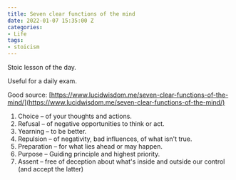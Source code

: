 ```yaml
---
title: Seven clear functions of the mind
date: 2022-01-07 15:35:00 Z
categories:
- Life
tags:
- stoicism
---
```


Stoic lesson of the day.

Useful for a daily exam.

Good source: [https://www.lucidwisdom.me/seven-clear-functions-of-the-mind/](https://www.lucidwisdom.me/seven-clear-functions-of-the-mind/)

1. Choice – of your thoughts and actions.
2. Refusal – of negative opportunities to think or act.
3. Yearning – to be better.
4. Repulsion – of negativity, bad influences, of what isn't true.
5. Preparation – for what lies ahead or may happen.
6. Purpose – Guiding principle and highest priority.
7. Assent – free of deception about what's inside and outside our control (and accept the latter)

